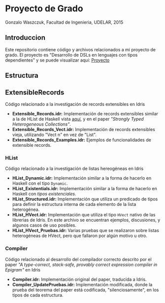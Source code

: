 # Proyecto de Grado
Gonzalo Waszczuk, Facultad de Ingenieria, UDELAR, 2015

## Introduccion
Este repositorio contiene código y archivos relacionados a mi proyecto de grado. El proyecto es "Desarrollo de DSLs en lenguajes con tipos dependientes" y se puede visualizar aqui: [Proyecto](https://eva.fing.edu.uy/mod/data/view.php?d=72&rid=822)

## Estructura

## ExtensibleRecords
Código relacionado a la investigación de records extensibles en Idris

* **Extensible_Records.idr:** Implementación de records extensibles similar a la de HList de Haskell vista [aquí](https://hackage.haskell.org/package/HList), y en el paper *"Strongly Typed Heterogeneous Collections"*.
* **Extensible_Records_Vect.idr:** Implementación de records extensibles vieja, utilizando "Vect n" en vez de "List".
* **Extensible_Records_Examples.idr:** Ejemplos de funcionalidades de extensible records.

### HList
Código relacionado a la investigación de listas hereogéneas en Idris

* **HList_Dynamic.idr:** Implementación similar a la forma de hacerlo en Haskell con el tipo `Dynamic`.
* **HList_Existentials.idr:** Implementación similar a la forma de hacerlo en Haskell con *tipos existenciales*.
* **HList_Structured.idr:** Implementación que utiliza un predicado de tipos para definir la estructura interna de cada elemento de la lista heterogénea.
* **HList_HVect.idr:** Implementación que utiliza el tipo `HVect` nativo de las librerias de Idris. En este archivo se encuentran ejemplos, discusiones, y algunos casos de uso posibles.
* **HList_HVect_Pruebas.idr:** Varias pruebas que se realizaron sobre listas heterogéneas de HVect, pero que fallaron por algún motivo u otro.

### Compiler
Código relacionado al desarrollo del compilador correcto descrito por el paper *"A type-correct, stack-safe, provably correct expression compiler in Epigram"* en Idris

* **Compiler.idr:** Implementación original del paper, traducida a Idris.
* **Compiler_UpdatePruebas.idr:** Implementación modificada, donde la prueba del teorema del paper está codificada, "silenciosamente", en los tipos de cada estructura.
